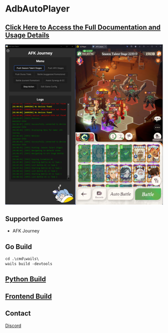 # AdbAutoPlayer

## [Click Here to Access the Full Documentation and Usage Details](https://yulesxoxo.github.io/AdbAutoPlayer/)
![gui.png](docs/src/images/app/app.png)

## Supported Games
- AFK Journey

## Go Build
```shell
cd .\cmd\wails\
wails build -devtools
```

## [Python Build](python/README.md)

## [Frontend Build](cmd/wails/frontend/README.md)

## Contact
[Discord](https://discord.com/users/518169167048998913)
